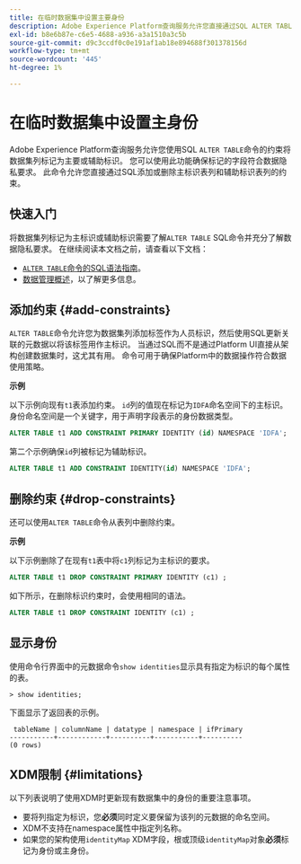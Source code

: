```yaml
---
title: 在临时数据集中设置主要身份
description: Adobe Experience Platform查询服务允许您直接通过SQL ALTER TABLE命令为临时模式数据集字段设置标识或主标识。 本文档说明如何使用ALTER TABLE命令设置主标识或辅助标识。
exl-id: b8e6b87e-c6e5-4688-a936-a3a1510a3c5b
source-git-commit: d9c3ccdf0c0e191af1ab18e894688f301378156d
workflow-type: tm+mt
source-wordcount: '445'
ht-degree: 1%

---
```


# 在临时数据集中设置主身份

Adobe Experience Platform查询服务允许您使用SQL `ALTER TABLE`命令的约束将数据集列标记为主要或辅助标识。 您可以使用此功能确保标记的字段符合数据隐私要求。 此命令允许您直接通过SQL添加或删除主标识表列和辅助标识表列的约束。

## 快速入门

将数据集列标记为主标识或辅助标识需要了解`ALTER TABLE` SQL命令并充分了解数据隐私要求。 在继续阅读本文档之前，请查看以下文档：

* [ `ALTER TABLE`命令的SQL语法指南](../sql/syntax.md)。
* [数据管理概述](../../data-governance/home.md)，以了解更多信息。

## 添加约束 {#add-constraints}

`ALTER TABLE`命令允许您为数据集列添加标签作为人员标识，然后使用SQL更新关联的元数据以将该标签用作主标识。 当通过SQL而不是通过Platform UI直接从架构创建数据集时，这尤其有用。 命令可用于确保Platform中的数据操作符合数据使用策略。

**示例**

以下示例向现有`t1`表添加约束。 `id`列的值现在标记为`IDFA`命名空间下的主标识。 身份命名空间是一个关键字，用于声明字段表示的身份数据类型。

```sql
ALTER TABLE t1 ADD CONSTRAINT PRIMARY IDENTITY (id) NAMESPACE 'IDFA';
```

第二个示例确保`id`列被标记为辅助标识。

```sql
ALTER TABLE t1 ADD CONSTRAINT IDENTITY(id) NAMESPACE 'IDFA';
```

## 删除约束 {#drop-constraints}

还可以使用`ALTER TABLE`命令从表列中删除约束。

**示例**

以下示例删除了在现有`t1`表中将`c1`列标记为主标识的要求。

```sql
ALTER TABLE t1 DROP CONSTRAINT PRIMARY IDENTITY (c1) ;
```

如下所示，在删除标识约束时，会使用相同的语法。

```sql
ALTER TABLE t1 DROP CONSTRAINT IDENTITY (c1) ;
```

## 显示身份

使用命令行界面中的元数据命令`show identities`显示具有指定为标识的每个属性的表。

```shell
> show identities;
```

下面显示了返回表的示例。

```console
 tableName | columnName | datatype | namespace | ifPrimary
-----------+------------+----------+-----------+----------
(0 rows)
```

## XDM限制 {#limitations}

以下列表说明了使用XDM时更新现有数据集中的身份的重要注意事项。

* 要将列指定为标识，您&#x200B;**必须**&#x200B;同时定义要保留为该列的元数据的命名空间。
* XDM不支持在namespace属性中指定列名称。
* 如果您的架构使用`identityMap` XDM字段，根或顶级`identityMap`对象&#x200B;**必须**&#x200B;标记为身份或主身份。
